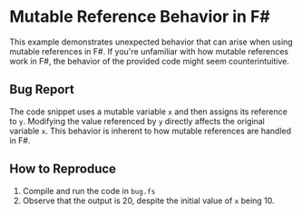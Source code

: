 # Mutable Reference Behavior in F#

This example demonstrates unexpected behavior that can arise when using mutable references in F#.  If you're unfamiliar with how mutable references work in F#, the behavior of the provided code might seem counterintuitive.

## Bug Report
The code snippet uses a mutable variable `x` and then assigns its reference to `y`. Modifying the value referenced by `y` directly affects the original variable `x`. This behavior is inherent to how mutable references are handled in F#. 

## How to Reproduce
1. Compile and run the code in `bug.fs`
2. Observe that the output is 20, despite the initial value of `x` being 10.